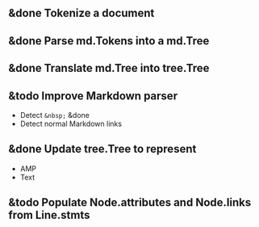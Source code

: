 ## &done Tokenize a document

## &done Parse md.Tokens into a md.Tree

## &done Translate md.Tree into tree.Tree

## &todo Improve Markdown parser
- Detect `&nbsp;` &done
- Detect normal Markdown links

## &done Update tree.Tree to represent
- AMP
- Text

## &todo Populate Node.attributes and Node.links from Line.stmts

